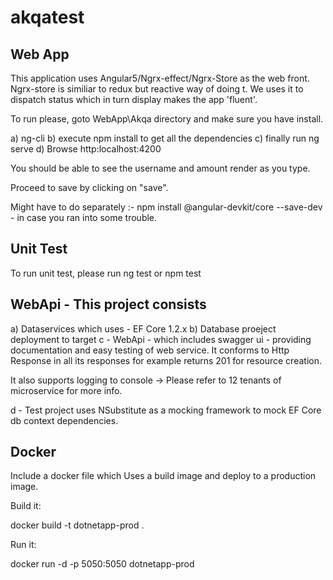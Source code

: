 # akqatest

## Web App ## 

This application uses Angular5/Ngrx-effect/Ngrx-Store as the web front. Ngrx-store is similiar to redux but reactive way of doing t. We uses it to dispatch status which in turn display makes the app 'fluent'. 

To run please, goto WebApp\Akqa directory and make sure you have install.

a) ng-cli 
b) execute npm install to get all the dependencies
c) finally run ng serve 
d) Browse  http:localhost:4200

You should be able to see the username and amount render as you type. 

Proceed to save by clicking on "save". 

Might have to do separately :- npm install @angular-devkit/core --save-dev - in case you ran into some trouble. 

## Unit Test ##
To run unit test, please run ng test or npm test 

## WebApi - This project consists ##

a) Dataservices which uses - EF Core 1.2.x 
b) Database proeject deployment to target 
c - WebApi - which includes swagger ui - providing documentation and easy testing of web service.  It conforms to Http Response 
in all its responses for example returns 201 for resource creation. 

It also supports logging to console -> Please refer to 12 tenants of microservice for more info. 

d - Test project uses NSubstitute as a mocking framework to mock EF Core db context dependencies. 


## Docker ## 

Include a docker file which Uses a build image and deploy to a production image. 

Build it:

docker build -t dotnetapp-prod  .

Run it:

docker run -d -p 5050:5050 dotnetapp-prod







